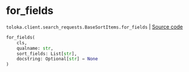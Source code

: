 # for_fields
`toloka.client.search_requests.BaseSortItems.for_fields` | [Source code](https://github.com/Toloka/toloka-kit/blob/v1.0.2/src/client/search_requests.py#L128)

```python
for_fields(
    cls,
    qualname: str,
    sort_fields: List[str],
    docstring: Optional[str] = None
)
```

